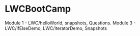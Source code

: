 # LWCBootCamp
Module 1 - LWC/helloWorld, snapshots, Questions.
Module 3 - LWC/ifElseDemo, LWC/iteratorDemo, Snapshots
